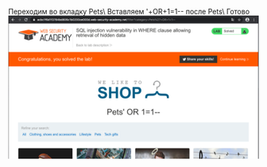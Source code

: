 Переходим во вкладку Pets\\
Вставляем '+OR+1=1-- после Pets\\
Готово
![](https://github.com/TsyganenkoE/Hacking/blob/master/Lab%20SQL%20injection%20vulnerability%20in%20WHERE%20clause%20allowing%20retrieval%20of%20hidden%20data/Lab%20SQL%20injection%20vulnerability%20in%20WHERE%20clause%20allowing%20retrieval%20of%20hidden%20data.png)
